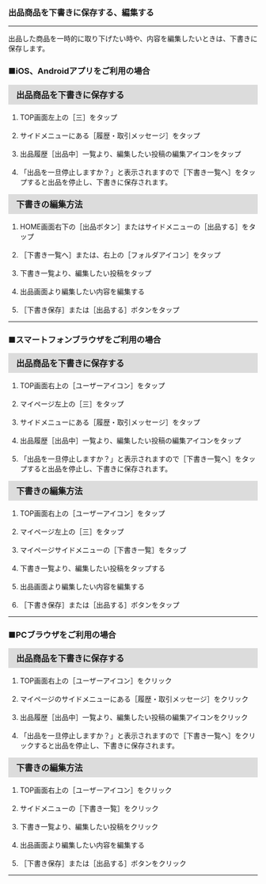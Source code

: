 <h3>出品商品を下書きに保存する、編集する</h3>
<hr>

出品した商品を一時的に取り下げたい時や、内容を編集したいときは、下書きに保存します。

<h3>■iOS、Androidアプリをご利用の場合</h3>

<div style="padding: 7px 15px; margin-top: 15px; margin-bottom: 15px; border: 1px solid #dcdcdc; background-color: #dcdcdc; font-size: 120%">
<strong>出品商品を下書きに保存する</strong>
</div>

<ol>
<li>TOP画面左上の［三］をタップ</li>
<br>
<li>サイドメニューにある［履歴・取引メッセージ］をタップ</li>
<br>
<li>出品履歴［出品中］一覧より、編集したい投稿の編集アイコンをタップ</li>
<br>
<li>「出品を一旦停止しますか？」と表示されますので［下書き一覧へ］をタップすると出品を停止し、下書きに保存されます。</li>
</ol>

<div style="padding: 7px 15px; margin-top: 15px; margin-bottom: 15px; border: 1px solid #dcdcdc; background-color: #dcdcdc; font-size: 120%">
<strong>下書きの編集方法</strong>
</div>

<ol>
<li>HOME画面右下の［出品ボタン］またはサイドメニューの［出品する］をタップ</li>
<br>
<li>［下書き一覧へ］または、右上の［フォルダアイコン］をタップ</li>
<br>
<li>下書き一覧より、編集したい投稿をタップ</li>
<br>
<li>出品画面より編集したい内容を編集する</li>
<br>
<li>［下書き保存］または［出品する］ボタンをタップ</li>
</ol>

<hr>

<h3>■スマートフォンブラウザをご利用の場合</h3>

<div style="padding: 7px 15px; margin-top: 15px; margin-bottom: 15px; border: 1px solid #dcdcdc; background-color: #dcdcdc; font-size: 120%">
<strong>出品商品を下書きに保存する</strong>
</div>

<ol>
<li>TOP画面右上の［ユーザーアイコン］をタップ</li>
<br>
<li>マイページ左上の［三］をタップ</li>
<br>
<li>サイドメニューにある［履歴・取引メッセージ］をタップ</li>
<br>
<li>出品履歴［出品中］一覧より、編集したい投稿の編集アイコンをタップ</li>
<br>
<li>「出品を一旦停止しますか？」と表示されますので［下書き一覧へ］をタップすると出品を停止し、下書きに保存されます。</li>
</ol>

<div style="padding: 7px 15px; margin-top: 15px; margin-bottom: 15px; border: 1px solid #dcdcdc; background-color: #dcdcdc; font-size: 120%">
<strong>下書きの編集方法</strong>
</div>

<ol>
<li>TOP画面右上の［ユーザーアイコン］をタップ</li>
<br>
<li>マイページ左上の［三］をタップ</li>
<br>
<li>マイページサイドメニューの［下書き一覧］をタップ</li>
<br>
<li>下書き一覧より、編集したい投稿をタップする</li>
<br>
<li>出品画面より編集したい内容を編集する</li>
<br>
<li>［下書き保存］または［出品する］ボタンをタップ</li>
</ol>

<hr>

<h3>■PCブラウザをご利用の場合</h3>

<div style="padding: 7px 15px; margin-top: 15px; margin-bottom: 15px; border: 1px solid #dcdcdc; background-color: #dcdcdc; font-size: 120%">
<strong>出品商品を下書きに保存する</strong>
</div>

<ol>
<li>TOP画面右上の［ユーザーアイコン］をクリック</li>
<br>
<li>マイページのサイドメニューにある［履歴・取引メッセージ］をクリック</li>
<br>
<li>出品履歴［出品中］一覧より、編集したい投稿の編集アイコンをクリック</li>
<br>
<li>「出品を一旦停止しますか？」と表示されますので［下書き一覧へ］をクリックすると出品を停止し、下書きに保存されます。</li>
</ol>

<div style="padding: 7px 15px; margin-top: 15px; margin-bottom: 15px; border: 1px solid #dcdcdc; background-color: #dcdcdc; font-size: 120%">
<strong>下書きの編集方法</strong>
</div>

<ol>
<li>TOP画面右上の［ユーザーアイコン］をクリック</li>
<br>
<li>サイドメニューの［下書き一覧］をクリック</li>
<br>
<li>下書き一覧より、編集したい投稿をクリック</li>
<br>
<li>出品画面より編集したい内容を編集する</li>
<br>
<li>［下書き保存］または［出品する］ボタンをクリック</li>
</ol>

<hr>